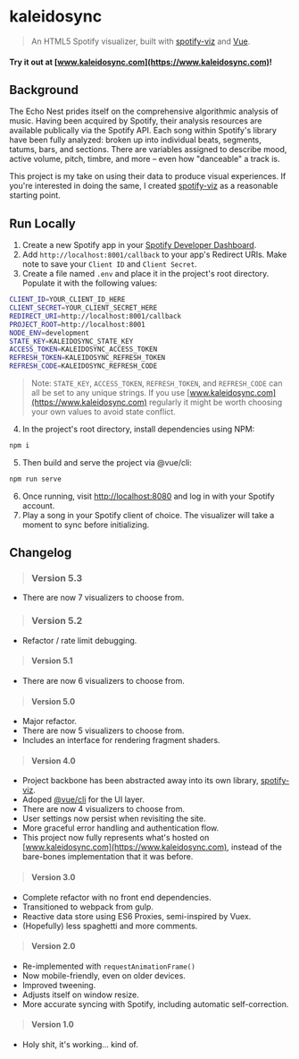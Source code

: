 # kaleidosync
> An HTML5 Spotify visualizer, built with [spotify-viz](https://github.com/zachwinter/spotify-viz) and [Vue](https://github.com/vuejs/vue).

####  Try it out at [www.kaleidosync.com](https://www.kaleidosync.com)!

## Background

The Echo Nest prides itself on the comprehensive algorithmic analysis of music. Having been acquired by Spotify, their analysis resources are available publically via the Spotify API. Each song within Spotify's library have been fully analyzed: broken up into individual beats, segments, tatums, bars, and sections. There are variables assigned to describe mood, active volume, pitch, timbre, and more – even how "danceable" a track is.

This project is my take on using their data to produce visual experiences. If you're interested in doing the same, I created [spotify-viz](https://github.com/zachwinter/spotify-viz) as a reasonable starting point.


## Run Locally
1) Create a new Spotify app in your [Spotify Developer Dashboard](https://developer.spotify.com/dashboard/).
2) Add `http://localhost:8001/callback` to your app's Redirect URIs. Make note to save your `Client ID` and `Client Secret`.
3) Create a file named `.env` and place it in the project's root directory. Populate it with the following values:

```bash
CLIENT_ID=YOUR_CLIENT_ID_HERE
CLIENT_SECRET=YOUR_CLIENT_SECRET_HERE
REDIRECT_URI=http://localhost:8001/callback
PROJECT_ROOT=http://localhost:8001
NODE_ENV=development
STATE_KEY=KALEIDOSYNC_STATE_KEY
ACCESS_TOKEN=KALEIDOSYNC_ACCESS_TOKEN
REFRESH_TOKEN=KALEIDOSYNC_REFRESH_TOKEN
REFRESH_CODE=KALEIDOSYNC_REFRESH_CODE
```

> Note: `STATE_KEY`, `ACCESS_TOKEN`, `REFRESH_TOKEN`, and `REFRESH_CODE` can all be set to any unique strings. If you use [www.kaleidosync.com](https://www.kaleidosync.com) regularly it might be worth choosing your own values to avoid state conflict.

4) In the project's root directory, install dependencies using NPM:
```bash
npm i
```
5) Then build and serve the project via @vue/cli:
```bash
npm run serve
```
6) Once running, visit [http://localhost:8080](http://localhost:8080) and log in with your Spotify account. 
7) Play a song in your Spotify client of choice. The visualizer will take a moment to sync before initializing.

## Changelog

> ### Version 5.3
* There are now 7 visualizers to choose from.

> ### Version 5.2
* Refactor / rate limit debugging.

> #### Version 5.1
* There are now 6 visualizers to choose from.

> #### Version 5.0
* Major refactor.
* There are now 5 visualizers to choose from.
* Includes an interface for rendering fragment shaders.

> #### Version 4.0
* Project backbone has been abstracted away into its own library, [spotify-viz](https://github.com/zachwinter/spotify-viz).
* Adoped [@vue/cli](https://cli.vuejs.org) for the UI layer.
* There are now 4 visualizers to choose from.
* User settings now persist when revisiting the site. 
* More graceful error handling and authentication flow. 
* This project now fully represents what's hosted on [www.kaleidosync.com](https://www.kaleidosync.com), instead of the bare-bones implementation that it was before. 


> #### Version 3.0
* Complete refactor with no front end dependencies.
* Transitioned to webpack from gulp. 
* Reactive data store using ES6 Proxies, semi-inspired by Vuex.
* (Hopefully) less spaghetti and more comments. 

> #### Version 2.0
* Re-implemented with `requestAnimationFrame()` 
* Now mobile-friendly, even on older devices.
* Improved tweening.
* Adjusts itself on window resize.
* More accurate syncing with Spotify, including automatic self-correction.

> #### Version 1.0
* Holy shit, it's working... kind of. 